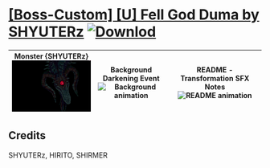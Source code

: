 # [\[Boss-Custom\] \[U\] Fell God Duma by SHYUTERz](./) [![Downlod](https://img.shields.io/badge/Download--red?style=social&logo=github)](https://minhaskamal.github.io/DownGit/#/home?url=https://github.com/Klokinator/FE-Repo/tree/main/Battle%20Animations%2FMonsters%20-%20Dragons%20and%20Special%2F%5BBoss-Custom%5D%20%5BU%5D%20Fell%20God%20Duma%20by%20SHYUTERz)

| <b>Monster {SHYUTERz}</b><br/><img alt="Monster animation" src="./8.%20Monster%20%7BSHYUTERz%7D/Monster.gif"/> | <b>Background Darkening Event</b><br/><img alt="Background animation" src="./Background%20Darkening%20Event/Background.gif"/> | <b>README - Transformation SFX Notes</b><br/><img alt="README animation" src="./README%20-%20Transformation%20SFX%20Notes/README.gif"/> |
| :---: | :---: | :---: |

## Credits

SHYUTERz, HIRITO, SHIRMER

